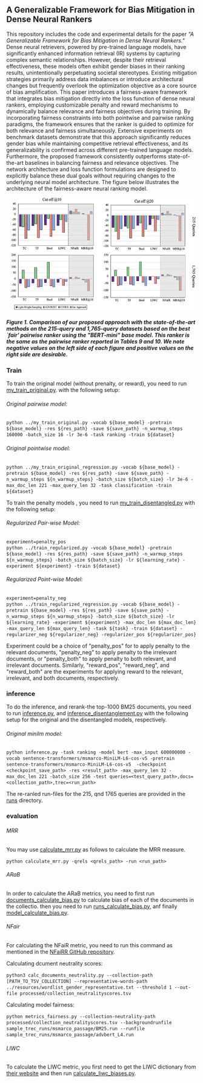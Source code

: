 ## A Generalizable Framework for Bias Mitigation in Dense Neural Rankers

This repository includes the code and experimental details for the paper *"A Generalizable Framework for Bias Mitigation in Dense Neural Rankers."* Dense neural retrievers, powered by pre-trained language models, have significantly enhanced information retrieval (IR) systems by capturing complex semantic relationships. However, despite their retrieval effectiveness, these models often exhibit gender biases in their ranking results, unintentionally perpetuating societal stereotypes. Existing mitigation strategies primarily address data imbalances or introduce architectural changes but frequently overlook the optimization objective as a core source of bias amplification. This paper introduces a fairness-aware framework that integrates bias mitigation directly into the loss function of dense neural rankers, employing customizable penalty and reward mechanisms to dynamically balance relevance and fairness objectives during training. By incorporating fairness constraints into both pointwise and pairwise ranking paradigms, the framework ensures that the ranker is guided to optimize for both relevance and fairness simultaneously. Extensive experiments on benchmark datasets demonstrate that this approach significantly reduces gender bias while maintaining competitive retrieval effectiveness, and its generalizability is confirmed across different pre-trained language models. Furthermore, the proposed framework consistently outperforms state-of-the-art baselines in balancing fairness and relevance objectives. The network architecture and loss function formulations are designed to explicitly balance these dual goals without requiring changes to the underlying neural model architecture. The figure below illustrates the architecture of the fairness-aware neural ranking model.
<div align="center">
  

  <img src="https://github.com/fairnesspaper/fairnesspaper/blob/main/baselines.png" width="500" height="300"/>
</div>
  
##### Figure 1. Comparison of our proposed approach with the state-of-the-art methods on the 215-query and 1,765-query datasets based on the best `fair' pairwise ranker using the "BERT-mini" base model. This ranker is the same as the pairwise ranker reported in Tables 9 and 10. We note negative values on the left side of each figure and positive values on the right side are desirable.


### Train
To train the original model (without prenalty, or reward), you need to run [my_train_priginal.py](https://github.com/fairnesspaper/fairnesspaper/blob/main/src/my_train_original.py).
with the following setup:

###### Original pairwise model:

```
python ../my_train_original.py -vocab ${base_model} -pretrain ${base_model} -res ${res_path} -save ${save_path} -n_warmup_steps 160000 -batch_size 16 -lr 3e-6 -task ranking -train ${dataset}
```

###### Original pointwise model:
```
python ../my_train_original_regression.py -vocab ${base_model} -pretrain ${base_model} -res ${res_path} -save ${save_path} -n_warmup_steps ${n_warmup_steps} -batch_size ${batch_size} -lr 3e-6 -max_doc_len 221 -max_query_len 32 -task classification -train ${dataset}

```

To train the penalty models , you need to run [my_train_disentangled.py](https://github.com/genderdisen/genderdisen/blob/main/src/my_train_disentangled.py)
with the following setup:
###### Regularized Pair-wise Model:
```
experiment=penalty_pos
python ../train_regularized.py -vocab ${base_model} -pretrain ${base_model} -res ${res_path} -save ${save_path} -n_warmup_steps ${n_warmup_steps} -batch_size ${batch_size} -lr ${learning_rate} -experiment ${experiment} -train ${dataset}
```


###### Regularized Point-wise Model:

```
experiment=penalty_neg
python ../train_regularized_regression.py -vocab ${base_model} -pretrain ${base_model} -res ${res_path} -save ${save_path} -n_warmup_steps ${n_warmup_steps} -batch_size ${batch_size} -lr ${learning_rate} -experiment ${experiment} -max_doc_len ${max_doc_len} -max_query_len ${max_query_len} -task ${task} -train ${dataset} -regularizer_neg ${regularizer_neg} -regularizer_pos ${regularizer_pos}

```

Experiment could be a choice of "penalty_pos" for to apply penalty to the relevant documents, "penalty_neg" to apply penalty to the irrelevant documents, or "penalty_both" to apply penalty to both relevant, and irrelevant documents. Similarly, "reward_pos", "reward_neg", and "reward_both" are the experiments for applying reward to the relevant, irrelevant, and both documents, respectively.

### inference

To do the inference, and rerank-the top-1000 BM25 documents, you need to run [inference.py](https://github.com/genderdisen/genderdisen/blob/main/src/inference.py), and [inference_disentanglement.py](https://github.com/genderdisen/genderdisen/blob/main/src/inference_disentanglement.py) with the following setup for the original and the disentangled models, respectively.

###### Original minilm model:

```
python inference.py -task ranking -model bert -max_input 600000000 -vocab sentence-transformers/msmarco-MiniLM-L6-cos-v5 -pretrain sentence-transformers/msmarco-MiniLM-L6-cos-v5  -checkpoint <checkpoint_save_path> -res <result_path> -max_query_len 32 -max_doc_len 221 -batch_size 256 -test queries=<test_query_path>,docs=<collection_path>,trec=<run_path>
```

The re-ranled run-files for the 215, qnd 1765 queries are provided in the [runs](https://github.com/genderdisen/genderdisen/tree/main/runs) directory.
### evaluation

###### MRR

You may use [calculate_mrr.py](https://github.com/genderdisen/genderdisen/blob/main/src/calculate_mrr.py) as follows to calculate the MRR measure.

```
python calculate_mrr.py -qrels <qrels_path> -run <run_path>
```

###### ARaB
In order to calculate the ARaB metrics, you need to first run [documents_calculate_bias.py](https://github.com/genderdisen/genderdisen/blob/main/src/documents_calculate_bias.py) to calculate bias of each of the documents in the collectio. then you need to run [runs_calculate_bias.py](https://github.com/genderdisen/genderdisen/blob/main/src/runs_calculate_bias.py), anf finally [model_calculate_bias.py](https://github.com/genderdisen/genderdisen/blob/main/src/model_calculate_bias.py).

###### NFair
For calculating the NFaiR metric, you need to run this command as mentioned in the [NFaiRR GitHub repository](https://github.com/CPJKU/FairnessRetrievalResults/tree/main/measurement).

Calculating dcument neutrality scores: 
```
python3 calc_documents_neutrality.py --collection-path [PATH_TO_TSV_COLLECTION] --representative-words-path ../resources/wordlist_gender_representative.txt --threshold 1 --out-file processed/collection_neutralityscores.tsv
```

Calculating model fairness:
```
python metrics_fairness.py --collection-neutrality-path processed/collection_neutralityscores.tsv --backgroundrunfile sample_trec_runs/msmarco_passage/BM25.run --runfile sample_trec_runs/msmarco_passage/advbert_L4.run
```
###### LIWC

To calculate the LIWC metric, you first need to get the LIWC dictionary from [their website](https://www.liwc.app) and then run [calculate_liwc_biases.py](https://github.com/genderdisen/genderdisen/blob/main/src/LIWC/calculate_liwc_biases.py).


